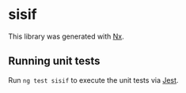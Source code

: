 # sisif

This library was generated with [Nx](https://nx.dev).

## Running unit tests

Run `ng test sisif` to execute the unit tests via [Jest](https://jestjs.io).
